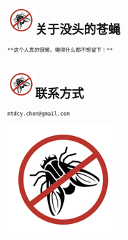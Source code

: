 

# ![](assets/logo_small.png)关于没头的苍蝇 

    **这个人真的很懒，懒得什么都不想留下！**


# ![](assets/logo_small.png)联系方式

    mtdcy.chen@gmail.com
    
![](assets/logo.png)


